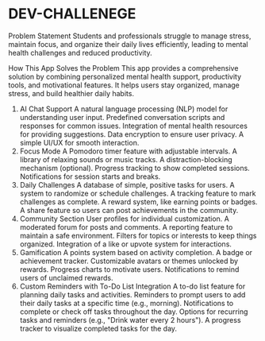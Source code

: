 # DEV-CHALLENEGE
Problem Statement
Students and professionals struggle to manage stress, maintain focus, and organize their daily lives efficiently, leading to mental health challenges and reduced productivity.

How This App Solves the Problem
This app provides a comprehensive solution by combining personalized mental health support, productivity tools, and motivational features. It helps users stay organized, manage stress, and build healthier daily habits.

1. AI Chat Support
A natural language processing (NLP) model for understanding user input.
Predefined conversation scripts and responses for common issues.
Integration of mental health resources for providing suggestions.
Data encryption to ensure user privacy.
A simple UI/UX for smooth interaction.
2. Focus Mode
A Pomodoro timer feature with adjustable intervals.
A library of relaxing sounds or music tracks.
A distraction-blocking mechanism (optional).
Progress tracking to show completed sessions.
Notifications for session starts and breaks.
3. Daily Challenges
A database of simple, positive tasks for users.
A system to randomize or schedule challenges.
A tracking feature to mark challenges as complete.
A reward system, like earning points or badges.
A share feature so users can post achievements in the community.
4. Community Section
User profiles for individual customization.
A moderated forum for posts and comments.
A reporting feature to maintain a safe environment.
Filters for topics or interests to keep things organized.
Integration of a like or upvote system for interactions.
5. Gamification
A points system based on activity completion.
A badge or achievement tracker.
Customizable avatars or themes unlocked by rewards.
Progress charts to motivate users.
Notifications to remind users of unclaimed rewards.
6. Custom Reminders with To-Do List Integration
A to-do list feature for planning daily tasks and activities.
Reminders to prompt users to add their daily tasks at a specific time (e.g., morning).
Notifications to complete or check off tasks throughout the day.
Options for recurring tasks and reminders (e.g., "Drink water every 2 hours").
A progress tracker to visualize completed tasks for the day.
